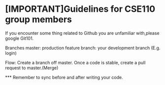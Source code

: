# [IMPORTANT]Guidelines for CSE110 group members

If you encounter some thing related to Github you are unfamiliar with,please google Git101.


Branches
master: production
feature branch: your development branch (E.g. login)

Flow:
Create a branch off master. 
Once a code is stable, create a pull request to master.(Merge)

*** Remember to sync before and after writing your code.
